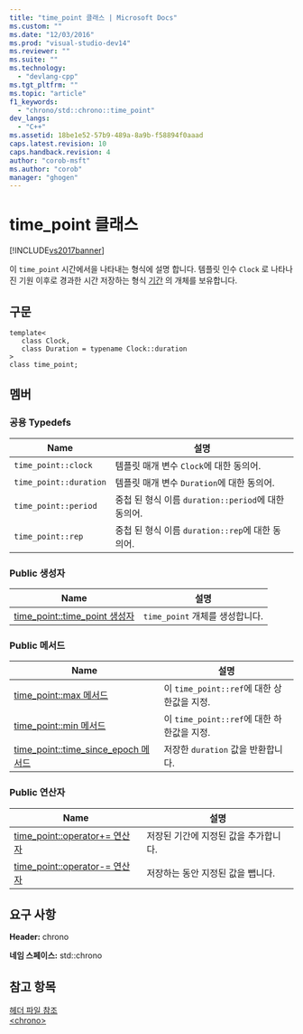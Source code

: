 ```yaml
---
title: "time_point 클래스 | Microsoft Docs"
ms.custom: ""
ms.date: "12/03/2016"
ms.prod: "visual-studio-dev14"
ms.reviewer: ""
ms.suite: ""
ms.technology: 
  - "devlang-cpp"
ms.tgt_pltfrm: ""
ms.topic: "article"
f1_keywords: 
  - "chrono/std::chrono::time_point"
dev_langs: 
  - "C++"
ms.assetid: 18be1e52-57b9-489a-8a9b-f58894f0aaad
caps.latest.revision: 10
caps.handback.revision: 4
author: "corob-msft"
ms.author: "corob"
manager: "ghogen"
---
```

# time_point 클래스
[!INCLUDE[vs2017banner](../assembler/inline/includes/vs2017banner.md)]

이 `time_point` 시간에서을 나타내는 형식에 설명 합니다.  템플릿 인수 `Clock` 로 나타나진 기원 이후로 경과한 시간 저장하는 형식 [기간](../standard-library/duration-class.md) 의 개체를 보유합니다.  
  
## 구문  
  
```  
template<  
   class Clock,  
   class Duration = typename Clock::duration  
>  
class time_point;  
```  
  
## 멤버  
  
### 공용 Typedefs  
  
|Name|설명|  
|----------|--------|  
|`time_point::clock`|템플릿 매개 변수 `Clock`에 대한 동의어.|  
|`time_point::duration`|템플릿 매개 변수 `Duration`에 대한 동의어.|  
|`time_point::period`|중첩 된 형식 이름 `duration::period`에 대한 동의어.|  
|`time_point::rep`|중첩 된 형식 이름 `duration::rep`에 대한 동의어.|  
  
### Public 생성자  
  
|Name|설명|  
|----------|--------|  
|[time\_point::time\_point 생성자](../Topic/time_point::time_point%20Constructor.md)|`time_point` 개체를 생성합니다.|  
  
### Public 메서드  
  
|Name|설명|  
|----------|--------|  
|[time\_point::max 메서드](../Topic/time_point::max%20Method.md)|이 `time_point::ref`에 대한 상한값을 지정.|  
|[time\_point::min 메서드](../Topic/time_point::min%20Method.md)|이 `time_point::ref`에 대한 하한값을 지정.|  
|[time\_point::time\_since\_epoch 메서드](../Topic/time_point::time_since_epoch%20Method.md)|저장한 `duration` 값을 반환합니다.|  
  
### Public 연산자  
  
|Name|설명|  
|----------|--------|  
|[time\_point::operator\+\= 연산자](../Topic/time_point::operator+=%20Operator.md)|저장된 기간에 지정된 값을 추가합니다.|  
|[time\_point::operator\-\= 연산자](../Topic/time_point::operator-=%20Operator.md)|저장하는 동안 지정된 값을 뺍니다.|  
  
## 요구 사항  
 **Header:** chrono  
  
 **네임 스페이스:** std::chrono  
  
## 참고 항목  
 [헤더 파일 참조](../standard-library/cpp-standard-library-header-files.md)   
 [\<chrono\>](../standard-library/chrono.md)